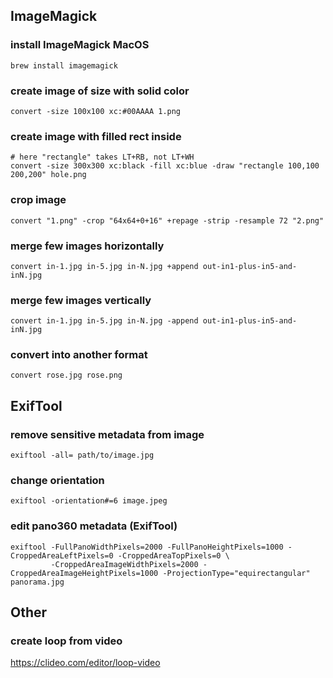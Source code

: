 ## ImageMagick

### install ImageMagick MacOS
```
brew install imagemagick
```

### create image of size with solid color
```
convert -size 100x100 xc:#00AAAA 1.png
```

### create image with filled rect inside
```
# here "rectangle" takes LT+RB, not LT+WH 
convert -size 300x300 xc:black -fill xc:blue -draw "rectangle 100,100 200,200" hole.png
```

### crop image
```
convert "1.png" -crop "64x64+0+16" +repage -strip -resample 72 "2.png"
```

### merge few images horizontally
```
convert in-1.jpg in-5.jpg in-N.jpg +append out-in1-plus-in5-and-inN.jpg
```

### merge few images vertically
```
convert in-1.jpg in-5.jpg in-N.jpg -append out-in1-plus-in5-and-inN.jpg
```

### convert into another format
```
convert rose.jpg rose.png
```

## ExifTool

### remove sensitive metadata from image 
```
exiftool -all= path/to/image.jpg
```

### change orientation 
```
exiftool -orientation#=6 image.jpeg
```

### edit pano360 metadata (ExifTool)
```
exiftool -FullPanoWidthPixels=2000 -FullPanoHeightPixels=1000 -CroppedAreaLeftPixels=0 -CroppedAreaTopPixels=0 \
         -CroppedAreaImageWidthPixels=2000 -CroppedAreaImageHeightPixels=1000 -ProjectionType="equirectangular" panorama.jpg
```

## Other

### create loop from video
https://clideo.com/editor/loop-video
